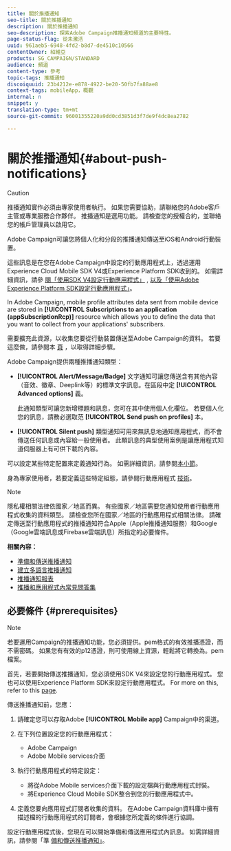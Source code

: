 ```yaml
---
title: 關於推播通知
seo-title: 關於推播通知
description: 關於推播通知
seo-description: 探索Adobe Campaign推播通知頻道的主要特性。
page-status-flag: 從未激活
uuid: 961aeb5-6948-4fd2-b8d7-de4510c10566
contentOwner: 紹維亞
products: SG_CAMPAIGN/STANDARD
audience: 頻道
content-type: 參考
topic-tags: 推播通知
discoiquuid: 23b4212e-e878-4922-be20-50fb7fa88ae8
context-tags: mobileApp，概觀
internal: n
snippet: y
translation-type: tm+mt
source-git-commit: 96001355220a9dd0cd3851d3f7de9f4dc8ea2782

---
```



# 關於推播通知{#about-push-notifications}

>[!CAUTION]
>
>推播通知實作必須由專家使用者執行。 如果您需要協助，請聯絡您的Adobe客戶主管或專業服務合作夥伴。 推播通知是選用功能。 請檢查您的授權合約，並聯絡您的帳戶管理員以啟用它。

Adobe Campaign可讓您將個人化和分段的推播通知傳送至iOS和Android行動裝置。

這些訊息是在您在Adobe Campaign中設定的行動應用程式上，透過運用Experience Cloud Mobile SDK V4或Experience Platform SDK收到的。 如需詳細資訊，請參 [閱「使用SDK V4設定行動應用程式」](https://helpx.adobe.com/campaign/kb/configuring-app-sdkv4.html) , [以及「使用Adobe Experience Platform SDK設定行動應用程式」](https://helpx.adobe.com/campaign/kb/configuring-app-sdk.html)。

In Adobe Campaign, mobile profile attributes data sent from mobile device are stored in **[!UICONTROL Subscriptions to an application (appSubscriptionRcp)]** resource which allows you to define the data that you want to collect from your applications' subscribers.

需要擴充此資源，以收集您要從行動裝置傳送至Adobe Campaign的資料。 若要這麼做，請參閱本 [頁](../../developing/using/extending-the-subscriptions-to-an-application-resource.md) ，以取得詳細步驟。

Adobe Campaign提供兩種推播通知類型：

* **[!UICONTROL Alert/Message/Badge]** 文字通知可讓您傳送含有其他內容（音效、徽章、Deeplink等）的標準文字訊息。在區段中定 **[!UICONTROL Advanced options]** 義。

   此通知類型可讓您新增標題和訊息，您可在其中使用個人化欄位。 若要個人化您的訊息，請務必選取范 **[!UICONTROL Send push on profiles]** 本。

* **[!UICONTROL Silent push]** 類型通知可用來無訊息地通知應用程式，而不會傳送任何訊息或內容給一般使用者。 此類訊息的典型使用案例是讓應用程式知道伺服器上有可供下載的內容。

可以設定某些特定配置來定義通知行為。 如需詳細資訊，請參閱[本小節](../../channels/using/customizing-a-push-notification.md)。

身為專家使用者，若要定義這些特定組態，請參閱行動應用程式 [技術](https://helpx.adobe.com/campaign/kb/acs-article-list.html)。

>[!NOTE]
>
>隱私權相關法律依國家／地區而異。 有些國家／地區需要您通知使用者行動應用程式收集的資料類型。 請檢查您所在國家／地區的行動應用程式相關法律。 請確定傳送至行動應用程式的推播通知符合Apple（Apple推播通知服務）和Google（Google雲端訊息或Firebase雲端訊息）所指定的必要條件。

**相關內容：**

* [準備和傳送推播通知](../../channels/using/preparing-and-sending-a-push-notification.md)
* [建立多語言推播通知](../../channels/using/creating-a-multilingual-push-notification.md)
* [推播通知報表](../../reporting/using/push-notification-report.md)
* [推播和應用程式內常見問答集](https://helpx.adobe.com/campaign/kb/push_inapp_faq.html)

## 必要條件 {#prerequisites}

>[!NOTE]
>若要運用Campaign的推播通知功能，您必須提供。pem格式的有效推播憑證，而不需密碼。
如果您有有效的p12憑證，則可使用線上資源，輕鬆將它轉換為。pem檔案。

首先，若要開始傳送推播通知，您必須使用SDK V4來設定您的行動應用程式。 您也可以使用Experience Platform SDK來設定行動應用程式。 For more on this, refer to this [page](https://helpx.adobe.com/campaign/kb/configuring-app-sdk.html).

傳送推播通知前，您應：

1. 請確定您可以存取Adobe **[!UICONTROL Mobile app]** Campaign中的渠道。
1. 在下列位置設定您的行動應用程式：

   * Adobe Campaign
   * Adobe Mobile services介面

1. 執行行動應用程式的特定設定：

   * 將從Adobe Mobile services介面下載的設定檔與行動應用程式封裝。
   * 將Experience Cloud Mobile SDK整合到您的行動應用程式中。

1. 定義您要向應用程式訂閱者收集的資料。 在Adobe Campaign資料庫中擁有描述檔的行動應用程式的訂閱者，會根據您所定義的條件進行協調。

設定行動應用程式後，您現在可以開始準備和傳送應用程式內訊息。 如需詳細資訊，請參閱「準 [備和傳送推播通知」](../../channels/using/preparing-and-sending-a-push-notification.md)。
